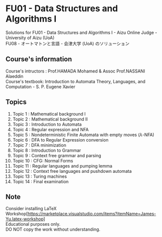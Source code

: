 # FU01 - Data Structures and Algorithms I
Solutions for FU01 - Data Structures and Algorithms I - Aizu Online Judge - University of Aizu (UoA)<br />
FU08 - オートマトンと言語 - 会津大学 (UoA) のソリューション<br />

## Course's information
Course's intructors : Prof.HAMADA Mohamed & Assoc Prof.NASSANI Alaeddin <br />
Course's textbook: Introduction to Automata Theory, Languages, and Computation - S. P. Eugene Xavier

## Topics
1. Topic 1 : Mathematical background I
2. Topic 2 : Mathematical background II
3. Topic 3 : Introduction to Automata
4. Topic 4 : Regular expression and NFA
5. Topic 5 : Nondeterministic Finite Automata with empty moves ($\lambda$-NFA)
6. Topic 6 : DFA to Regular Expression conversion
7. Topic 7 : DFA minimization
8. Topic 8 : Introduction to Grammar
9. Topic 9 : Context free grammar and parsing
10. Topic 10 : CFG: Normal Forms
11. Topic 11 : Regular languages and pumping lemma
12. Topic 12 : Context free languages and pushdown automata
13. Topic 13 : Turing machines
14. Topic 14 : Final examination

## Note
Consider installing LaTeX Workshop[https://marketplace.visualstudio.com/items?itemName=James-Yu.latex-workshop] <br />
Educational purposes only. <br />
DO NOT copy the work without understanding.
